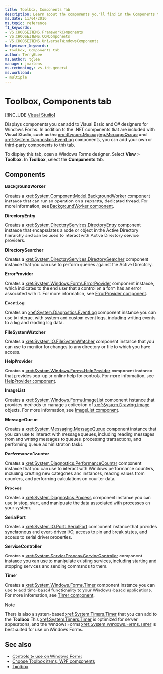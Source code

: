 ```yaml
---
title: Toolbox, Components Tab
description: Learn about the components you'll find in the Components tab of the Toolbox window.
ms.date: 11/04/2016
ms.topic: reference
f1_keywords:
- VS.CHOOSEITEMS.FrameworkComponents
- VS.CHOOSEITEMS.COMComponents
- VS.CHOOSEITEMS.UniversalWindowsComponents
helpviewer_keywords:
- Toolbox, Components tab
author: TerryGLee
ms.author: tglee
manager: jmartens
ms.technology: vs-ide-general
ms.workload:
- multiple
---
```

# Toolbox, Components tab

 [!INCLUDE [Visual Studio](~/includes/applies-to-version/vs-windows-only.md)]

Displays components you can add to Visual Basic and C# designers for Windows Forms. In addition to the .NET components that are included with Visual Studio, such as the <xref:System.Messaging.MessageQueue> and <xref:System.Diagnostics.EventLog> components, you can add your own or third-party components to this tab.

To display this tab, open a Windows Forms designer. Select **View** > **Toolbox**. In **Toolbox**, select the **Components** tab.

## Components

**BackgroundWorker**

Creates a <xref:System.ComponentModel.BackgroundWorker> component instance that can run an operation on a separate, dedicated thread. For more information, see [BackgroundWorker component](/dotnet/framework/winforms/controls/backgroundworker-component).

**DirectoryEntry**

Creates a <xref:System.DirectoryServices.DirectoryEntry> component instance that encapsulates a node or object in the Active Directory hierarchy and can be used to interact with Active Directory service providers.

**DirectorySearcher**

Creates a <xref:System.DirectoryServices.DirectorySearcher> component instance that you can use to perform queries against the Active Directory.

**ErrorProvider**

Creates a <xref:System.Windows.Forms.ErrorProvider> component instance, which indicates to the end user that a control on a form has an error associated with it. For more information, see [ErrorProvider component](/dotnet/framework/winforms/controls/errorprovider-component-windows-forms).

**EventLog**

Creates an <xref:System.Diagnostics.EventLog> component instance you can use to interact with system and custom event logs, including writing events to a log and reading log data.

**FileSystemWatcher**

Creates a <xref:System.IO.FileSystemWatcher> component instance that you can use to monitor for changes to any directory or file to which you have access.

**HelpProvider**

Creates a <xref:System.Windows.Forms.HelpProvider> component instance that provides pop-up or online help for controls. For more information, see [HelpProvider component](/dotnet/framework/winforms/controls/helpprovider-component-windows-forms).

**ImageList**

Creates a <xref:System.Windows.Forms.ImageList> component instance that provides methods to manage a collection of <xref:System.Drawing.Image> objects. For more information, see [ImageList component](/dotnet/framework/winforms/controls/imagelist-component-windows-forms).

**MessageQueue**

Creates a <xref:System.Messaging.MessageQueue> component instance that you can use to interact with message queues, including reading messages from and writing messages to queues, processing transactions, and performing queue administration tasks.

**PerformanceCounter**

Creates a <xref:System.Diagnostics.PerformanceCounter> component instance that you can use to interact with Windows performance counters, including creating new categories and instances, reading values from counters, and performing calculations on counter data.

**Process**

Creates a <xref:System.Diagnostics.Process> component instance you can use to stop, start, and manipulate the data associated with processes on your system.

**SerialPort**

Creates a <xref:System.IO.Ports.SerialPort> component instance that provides synchronous and event-driven I/O, access to pin and break states, and access to serial driver properties.

**ServiceController**

Creates a <xref:System.ServiceProcess.ServiceController> component instance you can use to manipulate existing services, including starting and stopping services and sending commands to them.

**Timer**

Creates a <xref:System.Windows.Forms.Timer> component instance you can use to add time-based functionality to your Windows-based applications. For more information, see [Timer component](/dotnet/framework/winforms/controls/timer-component-windows-forms).

> [!NOTE]
> There is also a system-based <xref:System.Timers.Timer> that you can add to the **Toolbox** This <xref:System.Timers.Timer> is optimized for server applications, and the Windows Forms <xref:System.Windows.Forms.Timer> is best suited for use on Windows Forms.

## See also

- [Controls to use on Windows Forms](/dotnet/framework/winforms/controls/controls-to-use-on-windows-forms)
- [Choose Toolbox items, WPF components](choose-toolbox-items-wpf-components.md)
- [Toolbox](../../ide/reference/toolbox.md)
